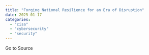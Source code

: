 ```yaml
---
title: "Forging National Resilience for an Era of Disruption"
date: 2025-01-17
categories: 
  - "cisa"
  - "cybersecurity"
  - "security"
---
```


Go to Source
